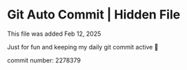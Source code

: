 # Git Auto Commit | Hidden File

This file was added Feb 12, 2025

Just for fun and keeping my daily git commit active 🤪

commit number: 2278379
